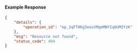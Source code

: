 <!-- Code generated for API Clients. DO NOT EDIT. -->

#### Example Response

```json
{
	"details": {
		"operation_id": "op_2qFTAKg3eosVMqmMNYIq6UMIYzK"
	},
	"msg": "Resource not found",
	"status_code": 404
}
```
